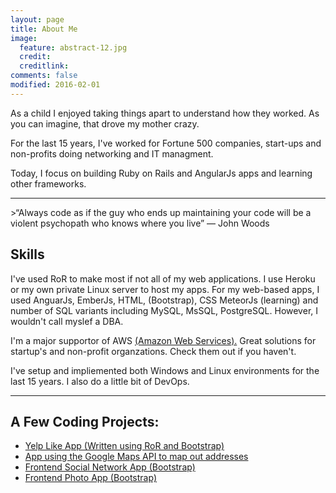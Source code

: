 ```yaml
---
layout: page
title: About Me
image:
  feature: abstract-12.jpg
  credit: 
  creditlink: 
comments: false
modified: 2016-02-01
---
```


<p> As a child I enjoyed taking things apart to understand how they worked. As you can imagine, that drove my mother crazy.</p>
          
<p> For the last 15 years, I've worked for Fortune 500 companies, start-ups and non-profits doing networking and IT managment.</p>

<p>Today, I focus on building Ruby on Rails and AngularJs apps and learning other frameworks.</p>
<hr>
>“Always code as if the guy who ends up maintaining your code will be a violent psychopath who knows where you live” 
            ― John Woods
            
## Skills
I've used RoR to make most if not all of my web applications. I use Heroku or my own private Linux server to host my apps.
          For my web-based apps, I used AnguarJs, EmberJs, HTML, (Bootstrap), CSS MeteorJs (learning) and number of SQL variants including MySQL, MsSQL, PostgreSQL. 
          However, I wouldn't call myslef a DBA.
         
I'm a major supportor of AWS <a href="http://aws.amazon.com/" target="_blank">(Amazon Web Services).</a> Great solutions for startup's and non-profit organzations. Check them out if you haven't.</p>

I've setup and impliemented both Windows and Linux environments for the last 15 years. I also do a little bit of DevOps.
<hr>

## A Few Coding Projects:
* [Yelp Like App (Written using RoR and Bootstrap)](http://yelpdemo-md.herokuapp.com)
* [App using the Google Maps API to map out addresses](http://google-mapper-md.herokuapp.com)
* [Frontend Social Network App (Bootstrap)](https://s3.amazonaws.com/social-media-demo/index.html)
* [Frontend Photo App (Bootstrap)](https://s3.amazonaws.com/gamma-sample/index.html)